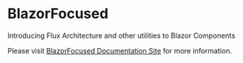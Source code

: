 # BlazorFocused

Introducing Flux Architecture and other utilities to Blazor Components

Please visit [BlazorFocused Documentation Site](https://www.blazorfocused.net) for more information.
